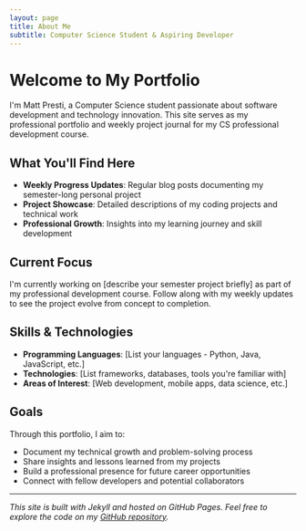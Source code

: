 ```yaml
---
layout: page
title: About Me
subtitle: Computer Science Student & Aspiring Developer
---
```


# Welcome to My Portfolio

I'm Matt Presti, a Computer Science student passionate about software development and technology innovation. This site serves as my professional portfolio and weekly project journal for my CS professional development course.

## What You'll Find Here

- **Weekly Progress Updates**: Regular blog posts documenting my semester-long personal project
- **Project Showcase**: Detailed descriptions of my coding projects and technical work
- **Professional Growth**: Insights into my learning journey and skill development

## Current Focus

I'm currently working on [describe your semester project briefly] as part of my professional development course. Follow along with my weekly updates to see the project evolve from concept to completion.

## Skills & Technologies

- **Programming Languages**: [List your languages - Python, Java, JavaScript, etc.]
- **Technologies**: [List frameworks, databases, tools you're familiar with]
- **Areas of Interest**: [Web development, mobile apps, data science, etc.]

## Goals

Through this portfolio, I aim to:
- Document my technical growth and problem-solving process
- Share insights and lessons learned from my projects
- Build a professional presence for future career opportunities
- Connect with fellow developers and potential collaborators

---

*This site is built with Jekyll and hosted on GitHub Pages. Feel free to explore the code on my [GitHub repository](https://github.com/matt-presti/matt-presti.github.io).*
